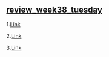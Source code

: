 ## [review_week38_tuesday](https://docs.google.com/document/d/18gU-VJALIQTQeoMx-jmhVq9fb_G7PN4HC_qr7nArkhg/edit#)  
1.[Link](https://github.com/cph-ms782/review_week38_tuesday/blob/a5b11b3bca65d8cf063b30e57c73a24ae26cf99c/src/main/java/entities/Customer.java#L18)  

2.[Link](https://github.com/cph-ms782/review_week38_tuesday/blob/a5b11b3bca65d8cf063b30e57c73a24ae26cf99c/src/main/java/entities/Customer.java#L29)  

3.[Link](https://github.com/cph-ms782/review_week38_tuesday/blob/master/src/main/java/test/Tester.java)  

